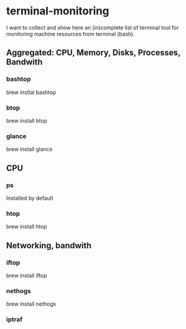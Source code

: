 # terminal-monitoring
I want to collect and show here an (in)complete list of terminal tool for monitoring machine resources from terminal (bash).

## Aggregated: CPU, Memory, Disks, Processes, Bandwith

### bashtop
brew instlal bashtop

### btop
brew install btop

### glance
brew install glance

## CPU

### ps
Installed by default

### htop
brew install htop

## Networking, bandwith

### iftop
brew install iftop

### nethogs
brew install nethogs

### iptraf
